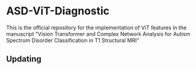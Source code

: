 # ASD-ViT-Diagnostic
This is the official repository for the implementation of ViT features in the manuscript "Vision Transformer and Complex Network Analysis for Autism Spectrum Disorder Classification in T1 Structural MRI"

## Updating

